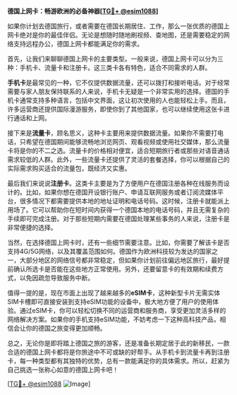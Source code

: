 **德国上网卡：畅游欧洲的必备神器[[TG💪+ @esim1088](https://t.me/s/esim1088)]**

如果你计划去德国旅行，或者需要在德国长期居住、工作，那么一张优质的德国上网卡绝对是你的最佳伴侣。无论是想随时随地刷视频、查地图，还是需要稳定的网络支持远程办公，德国上网卡都能满足你的需求。

首先，让我们来聊聊德国上网卡的主要类型。一般来说，德国上网卡可以分为三种：手机卡、流量卡和注册卡。这三类卡各有特色，适合不同需求的人群。

**手机卡**是最常见的一种，它不仅提供数据流量，还可以拨打和接听电话。对于经常需要与家人朋友保持联系的人来说，手机卡无疑是一个非常实用的选择。德国的手机卡通常支持多种语言，包括中文界面，这让初次使用的人也能轻松上手。而且，许多运营商还提供国际漫游服务，即使你到了其他国家，也可以继续使用这张卡进行通话和上网。

接下来是**流量卡**，顾名思义，这种卡主要用来提供数据流量。如果你不需要打电话，只希望在德国期间能够流畅地浏览网页、观看视频或使用社交媒体，那么流量卡将是你的不二之选。流量卡的价格相对便宜，适合短期旅行者或那些对语音通话需求较低的人群。此外，一些流量卡还提供了灵活的套餐选择，你可以根据自己的实际需求购买适合的流量包，既经济又实惠。

最后我们来说说**注册卡**。这类卡主要是为了方便用户在德国注册各种在线服务而设计的。比如，如果你想在德国开设银行账户、申请互联网服务或者订阅流媒体平台，很多情况下都需要提供本地的地址证明和电话号码。这时候，注册卡就能派上用场了。它可以帮助你在短时间内获得一个德国本地的电话号码，并且无需复杂的手续即可完成注册。对于那些短期内需要在德国处理某些事务的人来说，注册卡是非常便捷的选择。

当然，在选择德国上网卡时，还有一些细节需要注意。比如，你需要了解该卡是否支持4G/5G网络，以及其覆盖范围如何。德国作为欧洲科技较为发达的国家之一，大部分地区的网络信号都非常稳定，但如果你计划前往偏远地区旅行，最好提前确认所选卡是否能在这些地方正常使用。另外，还要留意卡的有效期和续费方式，以免因疏忽导致服务中断。

值得一提的是，现在市面上出现了越来越多的**eSIM卡**，这种新型卡片无需实体SIM卡槽即可直接安装到支持eSIM功能的设备中，极大地方便了用户的使用体验。通过eSIM卡，你可以轻松切换不同的运营商和服务商，享受更加灵活多样的网络解决方案。如果你的手机支持eSIM功能，不妨考虑一下这种高科技产品，相信会让你的德国之旅变得更加顺畅。

总之，无论你是即将踏上德国之旅的游客，还是准备长期定居于此的新移民，一款合适的德国上网卡都将是你旅途中不可或缺的好帮手。从手机卡到流量卡再到注册卡，每一种类型都有其独特的优势，总有一款能满足你的具体需求。所以，赶紧为自己挑选一张称心如意的德国上网卡吧！

[[TG💪+ @esim1088](https://t.me/s/esim1088) ![Image](https://i.postimg.cc/4NQfJmqS/Snipaste-2025-05-13-00-14-12.png)]